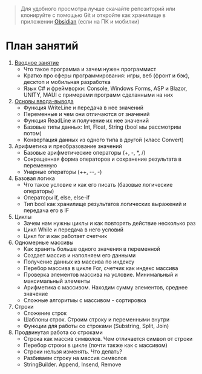 > Для удобного просмотра лучше скачайте репозиторий или клонируйте с помощью Git и откройте как хранилище в приложении [Obsidian](https://obsidian.md/) (если на ПК и мобилки)
# План занятий 
1. [Вводное занятие](<Weeks/Вводное занятие.md>)
	* Что такое программа и зачем нужен программист
	* Кратко про сферы программирования: игры, веб (фронт и бэк), десктоп и мобильная разработка
	* Язык С# и фреймворки: Console, Windows Forms, ASP и Blazor, UNITY, MAUI с примерами программ сделанными на них
2.  [Основы ввода-вывода](<Weeks/Основы ввода-вывода.md>)
	* Функция WriteLine и передача в нее значений
	* Переменные и чем они отличаются от значений
	* Функция ReadLine и получение их нее значений
	* Базовые типы данных: Int, Float, String (bool мы рассмотрим потом)
	* Конвертация данных из одного типа в другой (класс Convert)
4. Арифметика и преобразование значений
	* Базовые арифметические операторы (+, -, \*, /)
	* Сокращенная форма операторов и сохранение результата в переменную
	* Унарные операторы (++, --, -)
5. Базовая логика
	* Что такое условие и как его писать (базовые логические операторы)
	* Операторы if, else, else-if
	* Тип bool как хранилище результатов логических выражений и передача его в IF
6. Циклы
	* Зачем нам нужны циклы и как повторять действие несколько раз
	* Цикл While и передача в него условий
	* Цикл for и как работает счетчик
7. Одномерные массивы
	* Как хранить больше одного значения в переменной
	* Создает массив и наполняем его данными
	* Получение данных из массива по индексу
	* Перебор массива в цикле For, счетчик как индекс массива
	* Проверка элементов массива на условие. Минимальный и максимальный элементы
	* Арифметика с массивом. Находим сумму элементов, среднее значение
	* Сложные алгоритмы с массивом - сортировка
8. Строки
	* Сложение строк
	* Шаблоны строк. Строим строку и переменными внутри
	* Функции для работы со строками (Substring, Split, Join)
9. Продвинутая работа со строками
	* Строка как массив символов. Чем отличается символ от строки
	* Перебор строки в цикле (почти также как с массивом)
	* Строки нельзя изменять. Что делать?
	* Разбиваем строку на массив символов
	* StringBuilder. Append, Insend, Remove